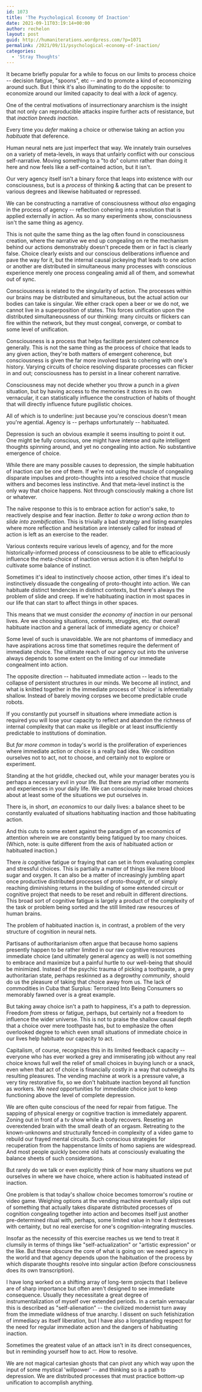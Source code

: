 ```yaml
---
id: 1073
title: 'The Psychological Economy Of Inaction'
date: 2021-09-11T03:19:14+00:00
author: rechelon
layout: post
guid: http://humaniterations.wordpress.com/?p=1071
permalink: /2021/09/11/psychological-economy-of-inaction/
categories:
  - 'Stray Thoughts'
---
```



It became briefly popular for a while to focus on our limits to process choice -- decision fatigue, "spoons", etc -- and to promote a kind of economizing around such. But I think it's also illuminating to do the opposite: to economize around our limited capacity to deal with a *lack* of agency.

One of the central motivations of insurrectionary anarchism is the insight that not only can reproducible attacks inspire further acts of resistance, but that *inaction breeds inaction.* 

Every time you *defer* making a choice or otherwise taking an action you *habituate* that deference.

Human neural nets are just imperfect that way. We innately train ourselves on a variety of meta-levels, in ways that unfairly conflict with our conscious self-narrative. Moving something to a "to do" column rather than doing it here and now feels like a self-contained action, but it isn't.

Our very agency itself isn't a binary force that leaps into existence with our consciousness, but is a *process* of thinking & acting that can be present to various degrees and likewise habituated or repressed.

We can be constructing a narrative of consciousness without *also* engaging in the process of agency -- reflection cohering into a resolution that is applied externally in action. As so many experiments show, consciousness isn't the same thing as agency.

This is not quite the same thing as the lag often found in consciousness creation, where the narrative we end up congealing on re the mechanism behind our actions demonstrably doesn't precede them or in fact is clearly false. Choice clearly exists and our conscious deliberations influence and pave the way for it, but the internal causal jockeying that leads to one action or another are distributed in simultaneous many processes with conscious experience merely one process congealing amid all of them, and somewhat out of sync.

Consciousness is related to the singularity of action. The processes within our brains may be distributed and simultaneous, but the actual action our bodies can take is singular. We either crack open a beer or we do not, we cannot live in a superposition of states. This forces unification upon the distributed simultaneousness of our thinking: many circuits or flickers can fire within the network, but they must congeal, converge, or combat to some level of unification.

Consciousness is a process that helps facilitate persistent coherence generally. This is not the same thing as the process of choice that leads to any given action, they're both matters of emergent coherence, but consciousness is given the far more involved task to cohering with one's history. Varying circuits of choice resolving disparate processes can flicker in and out; consciousness has to persist in a linear coherent narrative.

Consciousness may not decide whether you throw a punch in a *given* situation, but by having access to the memories it stores in its own vernacular, it can statistically influence the construction of habits of thought that will directly influence future pugilistic choices.

All of which is to underline: just because you're conscious doesn't mean you're agential. Agency is -- perhaps unfortunately -- habituated.

Depression is such an obvious example it seems insulting to point it out. One might be fully conscious, one might have intense and quite intelligent thoughts spinning around, and yet no congealing into action. No substantive emergence of choice.

While there are many possible causes to depression, the simple habituation of inaction can be one of them. If we're not using the muscle of congealing disparate impulses and proto-thoughts into a resolved choice that muscle withers and becomes less instinctive. And that meta-level instinct is the only way that choice happens. Not through consciously making a chore list or whatever.

The naïve response to this is to embrace action for action's sake, to reactively despise and fear inaction. *Better to take a wrong action than to slide into zombification.* This is trivially a bad strategy and listing examples where more reflection and hesitation are intensely called for instead of action is left as an exercise to the reader.

Various contexts require various levels of agency, and for the more historically-informed process of consciousness to be able to efficaciously influence the meta-choice of inaction versus action it is often helpful to cultivate some balance of instinct.

Sometimes it's ideal to instinctively choose action, other times it's ideal to instinctively dissuade the congealing of proto-thought into action. We can habituate distinct tendencies in distinct contexts, but there's always the problem of slide and creep. If we're habituating inaction in most spaces in our life that can start to affect things in other spaces.

This means that we must consider *the economy of inaction* in our personal lives. Are we choosing situations, contexts, struggles, etc. that overall habituate inaction and a general lack of immediate agency or choice?

Some level of such is unavoidable. We are not phantoms of immediacy and have aspirations across time that sometimes require the deferment of immediate choice. The ultimate reach of our agency out into the universe always depends to some extent on the limiting of our immediate congealment into action.

The opposite direction -- habituated immediate action -- leads to the collapse of persistent structures in our minds. We become all instinct, and what is knitted together in the immediate process of 'choice' is inferentially shallow. Instead of barely moving corpses we become predictable crude robots.

If you constantly put yourself in situations where immediate action is required you will lose your capacity to reflect and abandon the richness of internal complexity that can make us illegible or at least insufficiently predictable to institutions of domination.

But *far more common* in today's world is the proliferation of experiences where immediate action or choice is a really bad idea. We condition ourselves not to act, not to choose, and certainly not to explore or experiment.

Standing at the hot griddle, checked out, while your manager berates you is perhaps a necessary evil in your life. But there are myriad other moments and experiences in your daily life. We can consciously make broad choices about at least some of the situations we put ourselves in.

There is, in short, *an economics* to our daily lives: a balance sheet to be constantly evaluated of situations habituating inaction and those habituating action.

And this cuts to some extent against the paradigm of an economics of attention wherein we are constantly being fatigued by too many choices. (Which, note: is quite different from the axis of habituated action or habituated inaction.)

There *is* cognitive fatigue or fraying that can set in from evaluating complex and stressful choices. This is partially a matter of things like mere blood sugar and oxygen. It can also be a matter of increasingly jumbling apart once productive distributed processes of proto-thought, or of simply reaching diminishing returns in the building of some extended circuit or cognitive project that needs to be reset and rebuilt in different directions. This broad sort of cognitive fatigue is largely a product of the complexity of the task or problem being sorted and the still limited raw resources of human brains.

The problem of habituated inaction is, in contrast, a problem of the very structure of cognition in neural nets.

Partisans of authoritarianism often argue that because homo sapiens presently happen to be rather limited in our raw cognitive resources immediate choice (and ultimately general agency as well) is not something to embrace and maximize but a painful hurtle to our well-being that should be minimized. Instead of the psychic trauma of picking a toothpaste, a grey authoritarian state, perhaps reskinned as a degrowthy *community*, should do us the pleasure of taking that choice away from us. The lack of commodities in Cuba that Surplus: Terrorized Into Being Consumers so memorably fawned over is a great example.

But taking away choice isn't a path to happiness, it's a path to depression. Freedom *from* stress or fatigue, perhaps, but certainly not a freedom to influence the wider universe. This is not to praise the shallow causal depth that a choice over mere toothpaste has, but to emphasize the often overlooked degree to which even small situations of immediate choice in our lives help habituate our capacity to act.

Capitalism, of course, recognizes this in its limited feedback capacity -- everyone who has ever worked a grey and immiserating job without any real choice knows full well the relief of small choices in buying lunch or a snack, even when that act of choice is financially costly in a way that outweighs its resulting pleasures. The vending machine at work is a pressure valve, a very tiny restorative fix, so we don't habituate inaction beyond all function as workers. We *need* opportunities for immediate choice just to keep functioning above the level of complete depression.

We are often quite conscious of the need for repair from fatigue. The sapping of physical energy or cognitive traction is immediately apparent. Zoning out in front of a tv show while a body recovers. Reseting an overextended brain with the small death of an orgasm. Retreating to the known-unknowns and structurally fenced-in complexity of a video game to rebuild our frayed mental circuits. Such conscious strategies for recuperation from the happenstance limits of homo sapiens are widespread. And most people quickly become old hats at consciously evaluating the balance sheets of such considerations. 

But rarely do we talk or even explicitly think of how many situations we put ourselves in where we have choice, where action is habituated instead of inaction.

One problem is that today's shallow choice becomes tomorrow's routine or video game. Weighing options at the vending machine eventually slips out of something that actually takes disparate distributed processes of cognition congealing together into action and becomes itself just another pre-determined ritual with, perhaps, some limited value in how it destresses with certainty, but no real exercise for one's cognition-integrating muscles.

Insofar as the necessity of this exercise reaches us we tend to treat it clumsily in terms of things like "self-actualization" or "artistic expression" or the like. But these obscure the core of what is going on: we need agency in the world and that agency depends upon the habituation of the process by which disparate thoughts resolve into singular action (before consciousness does its own transcription).

I have long worked on a shifting array of long-term projects that I believe are of sharp importance but often aren't designed to see immediate consequence. Usually they necessitate a great degree of instrumentalization of myself over extended periods. In a certain vernacular this is described as "self-alienation" -- the civilized modernist turn away from the immediate wildness of true anarchy. I dissent on such fetishization of immediacy as itself liberation, but I have also a longstanding respect for the need for regular immediate action and the dangers of habituating inaction.

Sometimes the greatest value of an attack isn't in its direct consequences, but in reminding yourself how to act. How to resolve.

We are not magical cartesian ghosts that can pivot any which way upon the input of some mystical 'willpower' -- and thinking so is a path to depression. We are distributed processes that must practice bottom-up unification to accomplish anything.

